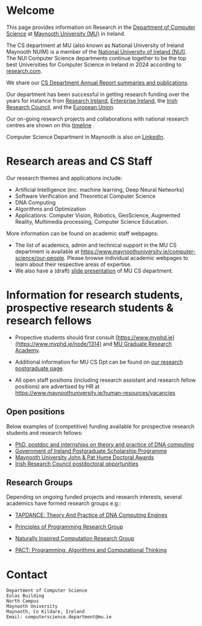 
# Welcome

This page provides information on Research in the <a href="https://www.maynoothuniversity.ie/computer-science" target="_blank">Department of Computer Science</a> at <a href="https://en.wikipedia.org/wiki/Maynooth_University" target="_blank">Maynooth University (MU)</a> in Ireland.

The CS department at MU (also known as National University of Ireland Maynooth NUIM) is a member of the  <a href="https://www.nui.ie/links/" target="_blank">National University of Ireland (NUI)</a>. 
The NUI Computer Science departments continue together to be the top 
 best Universities for Computer Science in Ireland in 2024 according to <a href="https://research.com/university-rankings/computer-science/ie" target="_blank">research.com</a>. 
 
 
We share  our <a href="https://research.cs.nuim.ie/News/" target="_blank">CS Department Annual Report summaries and publications</a>. 

Our department has been successful in getting research funding over the years for instance  from [Research Ireland](https://www.researchireland.ie/), [Enterprise Ireland](https://www.enterprise-ireland.com/en/), the [Irish Research Council](https://research.ie/), and the [European Union](https://erc.europa.eu/homepage).

Our on-going research projects and collaborations  with national research centres are shown on this <a href="MUCSprojects.html" target="_blank">timeline</a> .   

Computer Science Department in Maynooth is also on <a href="https://www.linkedin.com/company/computer-science-maynooth-university/" target="_blank">LinkedIn</a>.

# Research areas and CS Staff

Our research themes and applications include:

- Artificial Intelligence (inc. machine learning, Deep Neural Networks)
- Software Verification and Theoretical Computer Science
- DNA Computing
- Algorithms and Optimization
- Applications: Computer Vision, Robotics, GeoScience, Augmented Reality, Multimedia processing, Computer Science Education.

More information can be found on academic staff webpages:

- The list of academics, admin and technical support  in the MU CS department is available at <a  href="https://www.maynoothuniversity.ie/computer-science/our-people" target="_blank">https://www.maynoothuniversity.ie/computer-science/our-people</a>.  Please browse individual academic webpages to learn about their respective areas of expertise. 
- We also have a (draft)  <a href="https://research.cs.nuim.ie/Slides/" target="_blank">slide presentation</a> of MU CS department. 


# Information for research students, prospective research students & research fellows

- Propective students should first consult [https://www.myphd.ie](https://www.myphd.ie/node/1314)  and [MU Graduate Research Academy](https://www.maynoothuniversity.ie/graduate-research-academy).

- Additional information for MU CS Dpt can be found on <a href="https://research.cs.nuim.ie/Postgraduate/" target="_blank">our research postgraduate page</a>.   

- All open staff positions (including research assistant and research fellow positions) are advertised by HR at <https://www.maynoothuniversity.ie/human-resources/vacancies> 


##  Open positions

Below examples of (competitive) funding available for prospective research students and research fellows: 

- [PhD, postdoc and internships on theory and practice of DNA computing](https://dna.hamilton.ie/join.html)
- [Government of Ireland Postgraduate Scholarship Programme](https://research.ie/funding/goipg/)
- [Maynooth University John & Pat Hume Doctoral Awards](https://www.maynoothuniversity.ie/graduate-studies/john-pat-hume-doctoral-awards)
- [Irish Research Council postdoctoral opportunities](https://research.ie/funding-category/postdoctoral/)


## Research Groups

Depending on ongoing funded projects and research interests, several academics have formed  research groups e.g.:  

- <a href="https://dna.hamilton.ie/" target="_blank">TAPDANCE: Theory And Practice of DNA Computing Engines</a>

- <a href="https://www.cs.nuim.ie/research/pop/index.html" target="_blank">Principles of Programming Research Group</a>

- <a href="http://nic.cs.nuim.ie" target="_blank">Naturally Inspired Computation Research Group</a>

- <a href="https://pact.cs.nuim.ie/" target="_blank">PACT: Programming, Algorithms and  Computational Thinking</a>


# Contact 

```
Department of Computer Science
Eolas Building
North Campus
Maynooth University
Maynooth, Co Kildare, Ireland
Email: computerscience.department@mu.ie
```

